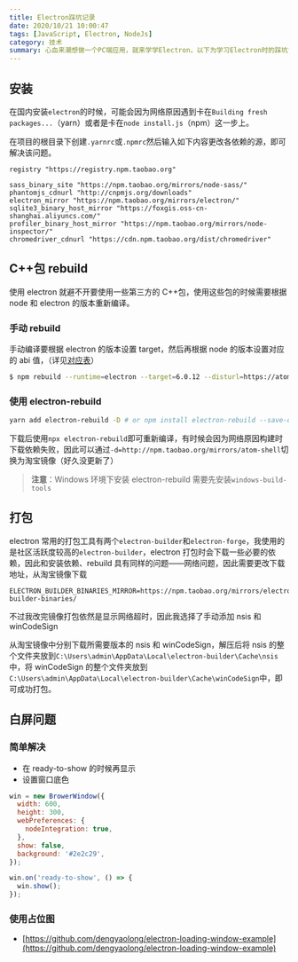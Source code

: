 ```yaml
---
title: Electron踩坑记录
date: 2020/10/21 10:00:47
tags: [JavaScript, Electron, NodeJs]
category: 技术
summary: 心血来潮想做一个PC端应用，就来学学Electron，以下为学习Electron时的踩坑记录。
---
```


## 安装

在国内安装`electron`的时候，可能会因为网络原因遇到卡在`Building fresh packages...`（yarn）或者是卡在`node install.js`（npm）这一步上。

在项目的根目录下创建`.yarnrc`或`.npmrc`然后输入如下内容更改各依赖的源，即可解决该问题。

```
registry "https://registry.npm.taobao.org"

sass_binary_site "https://npm.taobao.org/mirrors/node-sass/"
phantomjs_cdnurl "http://cnpmjs.org/downloads"
electron_mirror "https://npm.taobao.org/mirrors/electron/"
sqlite3_binary_host_mirror "https://foxgis.oss-cn-shanghai.aliyuncs.com/"
profiler_binary_host_mirror "https://npm.taobao.org/mirrors/node-inspector/"
chromedriver_cdnurl "https://cdn.npm.taobao.org/dist/chromedriver"
```

## C++包 rebuild

使用 electron 就避不开要使用一些第三方的 C++包，使用这些包的时候需要根据 node 和 electron 的版本重新编译。

### 手动 rebuild

手动编译要根据 electron 的版本设置 target，然后再根据 node 的版本设置对应的 abi 值，（详见[对应表](https://github.com/mapbox/node-pre-gyp/blob/master/lib/util/abi_crosswalk.json)）

```bash
$ npm rebuild --runtime=electron --target=6.0.12 --disturl=https://atom.io/download/atom-shell --abi=72
```

### 使用 electron-rebuild

```bash
yarn add electron-rebuild -D # or npm install electron-rebuild --save-dev
```

下载后使用`npx electron-rebuild`即可重新编译，有时候会因为网络原因构建时下载依赖失败，因此可以通过`-d=http://npm.taobao.org/mirrors/atom-shell`切换为淘宝镜像（好久没更新了）

> **注意**：Windows 环境下安装 electron-rebuild 需要先安装`windows-build-tools`

## 打包

electron 常用的打包工具有两个`electron-builder`和`electron-forge`，我使用的是社区活跃度较高的`electron-builder`，electron 打包时会下载一些必要的依赖，因此和安装依赖、rebuild 具有同样的问题——网络问题，因此需要更改下载地址，从淘宝镜像下载

```
ELECTRON_BUILDER_BINARIES_MIRROR=https://npm.taobao.org/mirrors/electron-builder-binaries/
```

不过我改完镜像打包依然是显示网络超时，因此我选择了手动添加 nsis 和 winCodeSign

从淘宝镜像中分别下载所需要版本的 nsis 和 winCodeSign，解压后将 nsis 的整个文件夹放到`C:\Users\admin\AppData\Local\electron-builder\Cache\nsis`中，将 winCodeSign 的整个文件夹放到`C:\Users\admin\AppData\Local\electron-builder\Cache\winCodeSign`中，即可成功打包。

## 白屏问题

### 简单解决

- 在 ready-to-show 的时候再显示
- 设置窗口底色

```js
win = new BrowerWindow({
  width: 600,
  height: 300,
  webPreferences: {
    nodeIntegration: true,
  },
  show: false,
  background: '#2e2c29',
});

win.on('ready-to-show', () => {
  win.show();
});
```

### 使用占位图

- [https://github.com/dengyaolong/electron-loading-window-example](https://github.com/dengyaolong/electron-loading-window-example)
